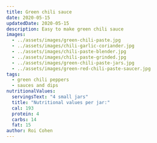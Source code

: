 ```yaml
---
title: Green chili sauce
date: 2020-05-15
updatedDate: 2020-05-15
description: Easy to make green chili sauce
images:
  - ../assets/images/green-chili-paste.jpg
  - ../assets/images/chili-garlic-coriander.jpg
  - ../assets/images/chili-paste-blender.jpg
  - ../assets/images/chili-paste-grinded.jpg
  - ../assets/images/green-chili-paste-jars.jpg
  - ../assets/images/green-red-chili-paste-saucer.jpg
tags:
  - green chili peppers
  - sauces and dips
nutritionalValues:
  servingsText: "4 small jars"
  title: "Nutritional values per jar:"
  cal: 193
  protein: 4
  carbs: 14
  fat: 15
author: Roi Cohen
---
```


<PrintView fileName="green-chili-sauce"/>
